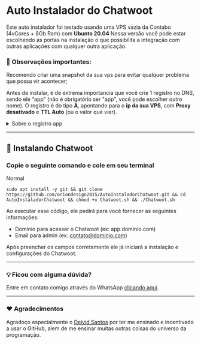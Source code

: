 # Auto Instalador do Chatwoot

Este auto instalador foi testado usando uma VPS vazia da Contabo (4vCores + 8Gb Ram) com **Ubunto 20.04**
Nessa versão você pode estar escolhendo as portas na instalação o que possibilita a integração com outras aplicações com qualquer outra aplicação.

### 📌 Observações importantes:

Recomendo criar uma snapshot da sua vps para evitar qualquer problema que possa vir acontecer;

Antes de instalar, é de extrema importancia que você crie 1 registro no DNS, sendo ele “app" (não é obrigatório ser "app", você pode escolher outro nome). O registro é do tipo **A**, apontando para o **ip da sua VPS**, com **Proxy desativado** e **TTL Auto** (ou o valor que vier).
<details>
  <summary>Sobre o registro app</summary>
  <i>É através dele que conseguiremos acessar o Endpoint (lembrando que não é obrigatório ser "api", você pode escolher outro nome que não estiver em uso)</i><br><br>
  • Tipo: <b>A</b><br>
  • Entrada: <b>app</b><br>
  • Conteúdo: <b>IP do servidor</b><br><br>
  <img src="https://file.notion.so/f/s/c14b5ac1-d43a-4f18-bd76-4f10bd4262f1/Untitled.png?id=9855df72-743c-439d-b865-ec8391b93cc4&table=block&spaceId=f554c1aa-b56c-4ac0-88b1-4679371e6777&expirationTimestamp=1692072000000&signature=whfO8e8AETlGp2JEWdt0ML-i1QIlPr4kejWSGPXk-qY&downloadName=Untitled.png">
</details>

<hr/>

## 📀 Instalando Chatwoot
### Copie o seguinte comando e cole em seu terminal

Normal
```
sudo apt install -y git && git clone https://github.com/oriondesign2015/AutoInstaladorChatwoot.git && cd AutoInstaladorChatwoot && chmod +x Chatwoot.sh && ./Chatwoot.sh
```

Ao executar esse código, ele pedirá para você fornecer as seguintes informações:
  - Dominio para acessar o Chatwoot (ex: app.dominio.com)
  - Email para admin (ex: contato@dominio.com)

Após preencher os campos corretamente ele já iniciará a instalação e configurações do Chatwoot.

<hr/>

### 💡 Ficou com alguma dúvida?

Entre em contato comigo através do WhatsApp [clicando aqui](http://wa.me/+5511973052593).

<hr/>

### ❤️ Agradecimentos

Agradoço especialmente o <a href="https://github.com/DeividMs">Deivid Santos</a> por ter me ensinado e incentivado a usar o GitHub, alem de me ensinar muitas outras coisas do universo da programação.
